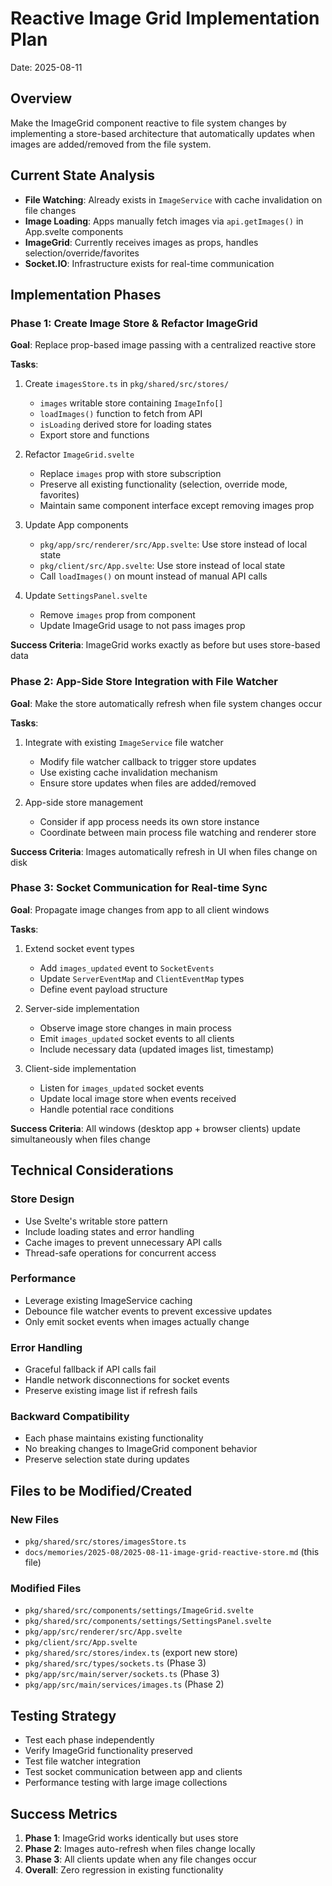 # Reactive Image Grid Implementation Plan

Date: 2025-08-11

## Overview

Make the ImageGrid component reactive to file system changes by implementing a store-based architecture that automatically updates when images are added/removed from the file system.

## Current State Analysis

- **File Watching**: Already exists in `ImageService` with cache invalidation on file changes
- **Image Loading**: Apps manually fetch images via `api.getImages()` in App.svelte components
- **ImageGrid**: Currently receives images as props, handles selection/override/favorites
- **Socket.IO**: Infrastructure exists for real-time communication

## Implementation Phases

### Phase 1: Create Image Store & Refactor ImageGrid

**Goal**: Replace prop-based image passing with a centralized reactive store

**Tasks**:

1. Create `imagesStore.ts` in `pkg/shared/src/stores/`
   - `images` writable store containing `ImageInfo[]`
   - `loadImages()` function to fetch from API
   - `isLoading` derived store for loading states
   - Export store and functions

2. Refactor `ImageGrid.svelte`
   - Replace `images` prop with store subscription
   - Preserve all existing functionality (selection, override mode, favorites)
   - Maintain same component interface except removing images prop

3. Update App components
   - `pkg/app/src/renderer/src/App.svelte`: Use store instead of local state
   - `pkg/client/src/App.svelte`: Use store instead of local state
   - Call `loadImages()` on mount instead of manual API calls

4. Update `SettingsPanel.svelte`
   - Remove `images` prop from component
   - Update ImageGrid usage to not pass images prop

**Success Criteria**: ImageGrid works exactly as before but uses store-based data

### Phase 2: App-Side Store Integration with File Watcher

**Goal**: Make the store automatically refresh when file system changes occur

**Tasks**:

1. Integrate with existing `ImageService` file watcher
   - Modify file watcher callback to trigger store updates
   - Use existing cache invalidation mechanism
   - Ensure store updates when files are added/removed

2. App-side store management
   - Consider if app process needs its own store instance
   - Coordinate between main process file watching and renderer store

**Success Criteria**: Images automatically refresh in UI when files change on disk

### Phase 3: Socket Communication for Real-time Sync

**Goal**: Propagate image changes from app to all client windows

**Tasks**:

1. Extend socket event types
   - Add `images_updated` event to `SocketEvents`
   - Update `ServerEventMap` and `ClientEventMap` types
   - Define event payload structure

2. Server-side implementation
   - Observe image store changes in main process
   - Emit `images_updated` socket events to all clients
   - Include necessary data (updated images list, timestamp)

3. Client-side implementation
   - Listen for `images_updated` socket events
   - Update local image store when events received
   - Handle potential race conditions

**Success Criteria**: All windows (desktop app + browser clients) update simultaneously when files change

## Technical Considerations

### Store Design

- Use Svelte's writable store pattern
- Include loading states and error handling
- Cache images to prevent unnecessary API calls
- Thread-safe operations for concurrent access

### Performance

- Leverage existing ImageService caching
- Debounce file watcher events to prevent excessive updates
- Only emit socket events when images actually change

### Error Handling

- Graceful fallback if API calls fail
- Handle network disconnections for socket events
- Preserve existing image list if refresh fails

### Backward Compatibility

- Each phase maintains existing functionality
- No breaking changes to ImageGrid component behavior
- Preserve selection state during updates

## Files to be Modified/Created

### New Files

- `pkg/shared/src/stores/imagesStore.ts`
- `docs/memories/2025-08/2025-08-11-image-grid-reactive-store.md` (this file)

### Modified Files

- `pkg/shared/src/components/settings/ImageGrid.svelte`
- `pkg/shared/src/components/settings/SettingsPanel.svelte`
- `pkg/app/src/renderer/src/App.svelte`
- `pkg/client/src/App.svelte`
- `pkg/shared/src/stores/index.ts` (export new store)
- `pkg/shared/src/types/sockets.ts` (Phase 3)
- `pkg/app/src/main/server/sockets.ts` (Phase 3)
- `pkg/app/src/main/services/images.ts` (Phase 2)

## Testing Strategy

- Test each phase independently
- Verify ImageGrid functionality preserved
- Test file watcher integration
- Test socket communication between app and clients
- Performance testing with large image collections

## Success Metrics

1. **Phase 1**: ImageGrid works identically but uses store
2. **Phase 2**: Images auto-refresh when files change locally
3. **Phase 3**: All clients update when any file changes occur
4. **Overall**: Zero regression in existing functionality
